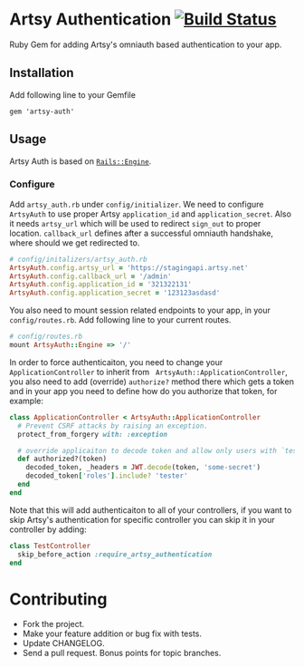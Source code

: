 # Artsy Authentication [![Build Status](https://travis-ci.org/artsy/artsy-auth.svg?branch=master)](https://travis-ci.org/artsy/artsy-auth)

Ruby Gem for adding Artsy's omniauth based authentication to your app.

## Installation
Add following line to your Gemfile

```
gem 'artsy-auth'
```

## Usage
Artsy Auth is based on [`Rails::Engine`](http://api.rubyonrails.org/classes/Rails/Engine.html).

### Configure
Add `artsy_auth.rb` under `config/initializer`. We need to configure `ArtsyAuth` to use proper Artsy `application_id` and `application_secret`. Also it needs `artsy_url` which will be used to redirect `sign_out` to proper location.
`callback_url` defines after a successful omniauth handshake, where should we get redirected to.

```ruby
# config/initalizers/artsy_auth.rb
ArtsyAuth.config.artsy_url = 'https://stagingapi.artsy.net'
ArtsyAuth.config.callback_url = '/admin'
ArtsyAuth.config.application_id = '321322131'
ArtsyAuth.config.application_secret = '123123asdasd'
```

You also need to mount session related endpoints to your app, in your `config/routes.rb`. Add following line to your current routes.
```ruby
# config/routes.rb
mount ArtsyAuth::Engine => '/'
```

In order to force authenticaiton, you need to change your `ApplicationController` to inherit from ` ArtsyAuth::ApplicationController`, you also need to add (override) `authorize?` method there which gets a token and in your app you need to define how do you authorize that token, for example:
```ruby
class ApplicationController < ArtsyAuth::ApplicationController
  # Prevent CSRF attacks by raising an exception.
  protect_from_forgery with: :exception

  # override applicaiton to decode token and allow only users with `tester` role
  def authorized?(token)
    decoded_token, _headers = JWT.decode(token, 'some-secret')
    decoded_token['roles'].include? 'tester'
  end
end
```
Note that this will add authenticaiton to all of your controllers, if you want to skip Artsy's authentication for specific controller you can skip it in your controller by adding:
```ruby
class TestController
  skip_before_action :require_artsy_authentication
end
```


# Contributing

* Fork the project.
* Make your feature addition or bug fix with tests.
* Update CHANGELOG.
* Send a pull request. Bonus points for topic branches.